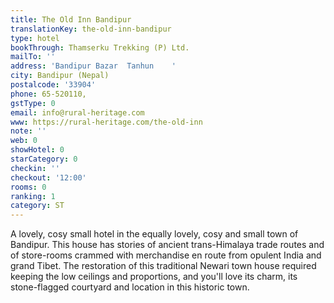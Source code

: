 ```yaml
---
title: The Old Inn Bandipur
translationKey: the-old-inn-bandipur
type: hotel
bookThrough: Thamserku Trekking (P) Ltd.
mailTo: ''
address: 'Bandipur Bazar  Tanhun    '
city: Bandipur (Nepal)
postalcode: '33904'
phone: 65-520110,
gstType: 0
email: info@rural-heritage.com
www: https://rural-heritage.com/the-old-inn
note: ''
web: 0
showHotel: 0
starCategory: 0
checkin: ''
checkout: '12:00'
rooms: 0
ranking: 1
category: ST
---
```


A lovely, cosy small hotel in the equally lovely, cosy and small town of Bandipur. This house has stories of ancient trans-Himalaya trade routes and of store-rooms crammed with merchandise en route from opulent India and grand Tibet. The restoration of this traditional Newari town house required keeping the low ceilings and proportions, and you'll love its charm, its stone-flagged courtyard and location in this historic town.
